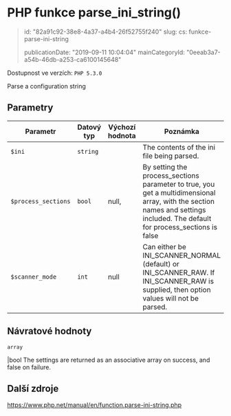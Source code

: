 PHP funkce parse_ini_string()
=============================

> id: "82a91c92-38e8-4a37-a4b4-26f52755f240"
> slug:
> 	cs: funkce-parse-ini-string
>
> publicationDate: "2019-09-11 10:04:04"
> mainCategoryId: "0eeab3a7-a54b-46db-a253-ca6100145648"

Dostupnost ve verzích: `PHP 5.3.0`

Parse a configuration string


Parametry
--------------

| Parametr | Datový typ | Výchozí hodnota | Poznámka |
|-----|-----|-----|-----|
| `$ini` | `string` |  | The contents of the ini file being parsed. |
| `$process_sections` | `bool` | null, | By setting the process_sections parameter to true, you get a multidimensional array, with the section names and settings included. The default for process_sections is false |
| `$scanner_mode` | `int` | null | Can either be INI_SCANNER_NORMAL (default) or INI_SCANNER_RAW. If INI_SCANNER_RAW is supplied, then option values will not be parsed. |


Návratové hodnoty
----------------

`array`

|bool The settings are returned as an associative array on success,
and false on failure.

Další zdroje
------------

https://www.php.net/manual/en/function.parse-ini-string.php
